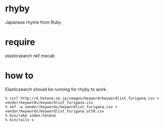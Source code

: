 # rhyby
Japanese rhyme from Ruby

# require
elasticsearch
nkf
mecab

# how to

Elasticsearch should be running for rhyby to work.

```
% curl http://d.hatena.ne.jp/images/keyword/keywordlist_furigana.csv > vendor/keywords/keywordlist_furigana.csv
% nkf -w vendor/keywords/keywordlist_furigana.csv > vendor/keywords/keywordlist_furigana_utf8.csv
% bin/rake index:hatena
% bin/rails s
```
